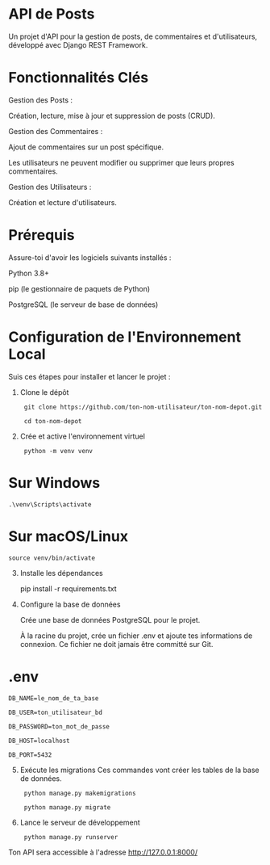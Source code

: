 # API de Posts

Un projet d'API pour la gestion de posts, de commentaires et d'utilisateurs, développé avec Django REST Framework.

#   Fonctionnalités Clés

Gestion des Posts :

Création, lecture, mise à jour et suppression de posts (CRUD).

Gestion des Commentaires :

Ajout de commentaires sur un post spécifique.

Les utilisateurs ne peuvent modifier ou supprimer que leurs propres commentaires.

Gestion des Utilisateurs :

Création et lecture d'utilisateurs.

# Prérequis

Assure-toi d'avoir les logiciels suivants installés :

Python 3.8+

pip (le gestionnaire de paquets de Python)

PostgreSQL (le serveur de base de données)

# Configuration de l'Environnement Local

Suis ces étapes pour installer et lancer le projet :

1. Clone le dépôt

        git clone https://github.com/ton-nom-utilisateur/ton-nom-depot.git

        cd ton-nom-depot

2. Crée et active l'environnement virtuel

        python -m venv venv

# Sur Windows

    .\venv\Scripts\activate

# Sur macOS/Linux

    source venv/bin/activate

3. Installe les dépendances

    pip install -r requirements.txt

4. Configure la base de données

    Crée une base de données PostgreSQL pour le projet.

    À la racine du projet, crée un fichier .env et ajoute tes informations de connexion. Ce fichier ne doit jamais être committé sur Git.


# .env

    DB_NAME=le_nom_de_ta_base

    DB_USER=ton_utilisateur_bd

    DB_PASSWORD=ton_mot_de_passe

    DB_HOST=localhost

    DB_PORT=5432

5. Exécute les migrations
Ces commandes vont créer les tables de la base de données.

        python manage.py makemigrations

        python manage.py migrate

6. Lance le serveur de développement

        python manage.py runserver

Ton API sera accessible à l'adresse http://127.0.0.1:8000/